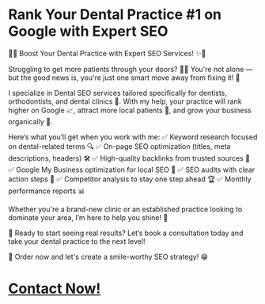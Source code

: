 # Rank Your Dental Practice #1 on Google with Expert SEO

🦷✨ Boost Your Dental Practice with Expert SEO Services! ✨🦷

Struggling to get more patients through your doors? 🚪😔 You're not alone — but the good news is, you're just one smart move away from fixing it! 🚀

I specialize in Dental SEO services tailored specifically for dentists, orthodontists, and dental clinics 🏥. With my help, your practice will rank higher on Google 📈, attract more local patients 📍, and grow your business organically 🌱.

Here’s what you’ll get when you work with me:
✅ Keyword research focused on dental-related terms 🔍
✅ On-page SEO optimization (titles, meta descriptions, headers) 🛠️
✅ High-quality backlinks from trusted sources 🔗
✅ Google My Business optimization for local SEO 📍
✅ SEO audits with clear action steps 🧹
✅ Competitor analysis to stay one step ahead 🏆
✅ Monthly performance reports 📊

Whether you're a brand-new clinic or an established practice looking to dominate your area, I’m here to help you shine! 🌟

📅 Ready to start seeing real results? Let’s book a consultation today and take your dental practice to the next level!

🦷 Order now and let's create a smile-worthy SEO strategy! 😁

  # [Contact Now!]()
